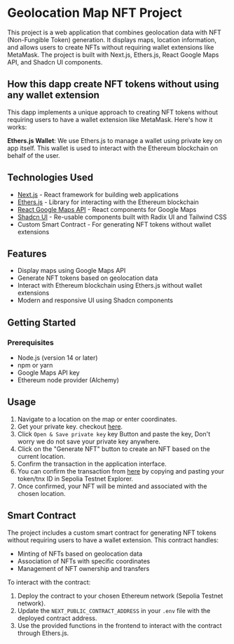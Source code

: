 # Geolocation Map NFT Project

This project is a web application that combines geolocation data with NFT (Non-Fungible Token) generation. It displays maps, location information, and allows users to create NFTs without requiring wallet extensions like MetaMask. The project is built with Next.js, Ethers.js, React Google Maps API, and Shadcn UI components.

## How this dapp create NFT tokens without using any wallet extension

This dapp implements a unique approach to creating NFT tokens without requiring users to have a wallet extension like MetaMask. Here's how it works:

**Ethers.js Wallet**: We use Ethers.js to manage a wallet using private key on app itself. This wallet is used to interact with the Ethereum blockchain on behalf of the user.

## Technologies Used

- [Next.js](https://nextjs.org/) - React framework for building web applications
- [Ethers.js](https://docs.ethers.org/v5/) - Library for interacting with the Ethereum blockchain
- [React Google Maps API](https://react-google-maps-api-docs.netlify.app/) - React components for Google Maps
- [Shadcn UI](https://ui.shadcn.com/) - Re-usable components built with Radix UI and Tailwind CSS
- Custom Smart Contract - For generating NFT tokens without wallet extensions

## Features

- Display maps using Google Maps API
- Generate NFT tokens based on geolocation data
- Interact with Ethereum blockchain using Ethers.js without wallet extensions
- Modern and responsive UI using Shadcn components

## Getting Started

### Prerequisites

- Node.js (version 14 or later)
- npm or yarn
- Google Maps API key
- Ethereum node provider (Alchemy)

## Usage

1. Navigate to a location on the map or enter coordinates.
2. Get your private key. checkout [here](https://support.metamask.io/managing-my-wallet/secret-recovery-phrase-and-private-keys/how-to-export-an-accounts-private-key/#:~:text=On%20the%20'Account%20details'%20page,private%20key%20to%20your%20clipboard.).
3. Click `Open & Save private key` key Button and paste the key, Don't worry we do not save your private key anywhere.
3. Click on the "Generate NFT" button to create an NFT based on the current location.
4. Confirm the transaction in the application interface.
5. You can confirm the transaction from [here](https://sepolia.etherscan.io/) by copying and pasting your token/tnx ID in Sepolia Testnet Explorer.
5. Once confirmed, your NFT will be minted and associated with the chosen location.

## Smart Contract

The project includes a custom smart contract for generating NFT tokens without requiring users to have a wallet extension. This contract handles:

- Minting of NFTs based on geolocation data
- Association of NFTs with specific coordinates
- Management of NFT ownership and transfers

To interact with the contract:

1. Deploy the contract to your chosen Ethereum network (Sepolia Testnet network).
2. Update the `NEXT_PUBLIC_CONTRACT_ADDRESS` in your `.env` file with the deployed contract address.
3. Use the provided functions in the frontend to interact with the contract through Ethers.js.
